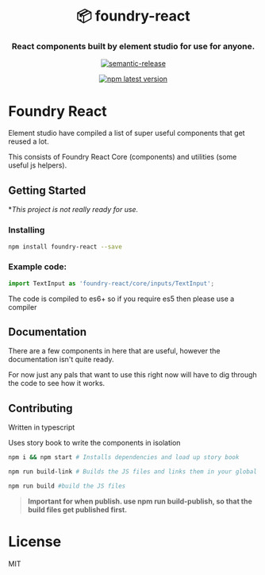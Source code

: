 <h1 align="center" style="border-bottom: none;">📦 foundry-react</h1>
<h3 align="center">React components built by element studio for use for anyone.</h3>
<p align="center">
  <a href="#badge">
    <img alt="semantic-release" src="https://img.shields.io/badge/%20%20%F0%9F%93%A6%F0%9F%9A%80-semantic--release-e10079.svg">
  </a>
</p>
<p align="center">
  <a href="https://www.npmjs.com/package/foundry-react">
    <img alt="npm latest version" src="https://img.shields.io/npm/v/foundry-react/latest.svg">
  </a>
</p>

# Foundry React

Element studio have compiled a list of super useful components that get reused a lot.

This consists of Foundry React Core (components) and utilities (some useful js helpers).

## Getting Started

\*_This project is not really ready for use._

### Installing

```bash
npm install foundry-react --save
```

### Example code:

```javascript
import TextInput as 'foundry-react/core/inputs/TextInput';
```

The code is compiled to es6+ so if you require es5 then please use a compiler

## Documentation

There are a few components in here that are useful, however the documentation isn't quite ready.

For now just any pals that want to use this right now will have to dig through the code to see how it works.

## Contributing

Written in typescript

Uses story book to write the components in isolation

```bash
npm i && npm start # Installs dependencies and load up story book
```

```bash
npm run build-link # Builds the JS files and links them in your global directory for use in projects. Then use `npm link foundry-react` in your actual project to start using the local version for testing in situ
```

```bash
npm run build #build the JS files
```

> **Important for when publish. use npm run build-publish, so that the build files get published first.**

# License

MIT
